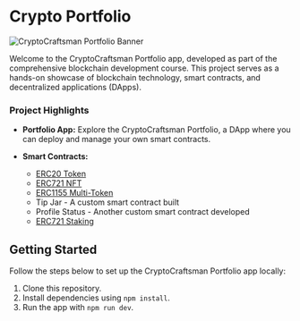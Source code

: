 # Crypto Portfolio

![CryptoCraftsman Portfolio Banner](link-to-your-banner-image)

Welcome to the CryptoCraftsman Portfolio app, developed as part of the comprehensive blockchain development course. This project serves as a hands-on showcase of blockchain technology, smart contracts, and decentralized applications (DApps).


### Project Highlights

- **Portfolio App:** Explore the CryptoCraftsman Portfolio, a DApp where you can deploy and manage your own smart contracts.

- **Smart Contracts:**
  - [ERC20 Token](https://thirdweb.com/thirdweb.eth/TokenERC20)
  - [ERC721 NFT](https://thirdweb.com/thirdweb.eth/DropERC721)
  - [ERC1155 Multi-Token](https://thirdweb.com/thirdweb.eth/DropERC1155)
  - Tip Jar - A custom smart contract built 
  - Profile Status - Another custom smart contract developed 
  - [ERC721 Staking](https://thirdweb.com/thirdweb.eth/NFTStake)



## Getting Started

Follow the steps below to set up the CryptoCraftsman Portfolio app locally:

1. Clone this repository.
2. Install dependencies using `npm install`.
3. Run the app with `npm run dev`.

